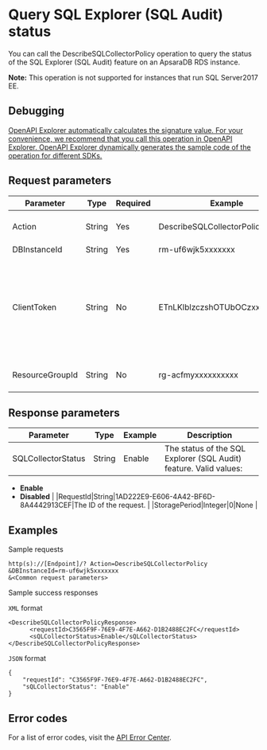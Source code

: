# Query SQL Explorer \(SQL Audit\) status

You can call the DescribeSQLCollectorPolicy operation to query the status of the SQL Explorer \(SQL Audit\) feature on an ApsaraDB RDS instance.

**Note:** This operation is not supported for instances that run SQL Server2017 EE.

## Debugging

[OpenAPI Explorer automatically calculates the signature value. For your convenience, we recommend that you call this operation in OpenAPI Explorer. OpenAPI Explorer dynamically generates the sample code of the operation for different SDKs.](https://api.aliyun.com/#product=Rds&api=DescribeSQLCollectorPolicy&type=RPC&version=2014-08-15)

## Request parameters

|Parameter|Type|Required|Example|Description|
|---------|----|--------|-------|-----------|
|Action|String|Yes|DescribeSQLCollectorPolicy|The operation that you want to perform. Set the value to **DescribeSQLCollectorPolicy**. |
|DBInstanceId|String|Yes|rm-uf6wjk5xxxxxxx|The ID of the instance. |
|ClientToken|String|No|ETnLKlblzczshOTUbOCzxxxxxxxxxx|The client token that is used to ensure the idempotence of the request. You can use the client to generate the value, but you must ensure that it is unique among different requests. The token can only contain ASCII characters and cannot exceed 64 characters in length. |
|ResourceGroupId|String|No|rg-acfmyxxxxxxxxxx|The ID of the resource group to which the instance belongs. |

## Response parameters

|Parameter|Type|Example|Description|
|---------|----|-------|-----------|
|SQLCollectorStatus|String|Enable|The status of the SQL Explorer \(SQL Audit\) feature. Valid values:

 -   **Enable**
-   **Disabled** |
|RequestId|String|1AD222E9-E606-4A42-BF6D-8A4442913CEF|The ID of the request. |
|StoragePeriod|Integer|0|None |

## Examples

Sample requests

```
http(s)://[Endpoint]/? Action=DescribeSQLCollectorPolicy
&DBInstanceId=rm-uf6wjk5xxxxxxx
&<Common request parameters>
```

Sample success responses

`XML` format

```
<DescribeSQLCollectorPolicyResponse>
	  <requestId>C3565F9F-76E9-4F7E-A662-D1B2488EC2FC</requestId>
	  <sQLCollectorStatus>Enable</sQLCollectorStatus></DescribeSQLCollectorPolicyResponse>
```

`JSON` format

```
{
    "requestId": "C3565F9F-76E9-4F7E-A662-D1B2488EC2FC", 
    "sQLCollectorStatus": "Enable"
}
```

## Error codes

For a list of error codes, visit the [API Error Center](https://error-center.alibabacloud.com/status/product/Rds).

